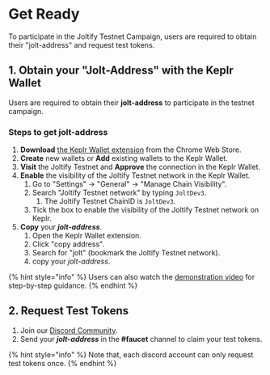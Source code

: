 # Get Ready

To participate in the Joltify Testnet Campaign, users are required to obtain their "jolt-address" and request test tokens.

## 1. Obtain your "Jolt-Address" with the Keplr Wallet

Users are required to obtain their **jolt-address** to participate in the testnet campaign.

### Steps to get jolt-address

1. **Download** [the Keplr Wallet extension](https://chrome.google.com/webstore/detail/keplr/dmkamcknogkgcdfhhbddcghachkejeap) from the Chrome Web Store.
2. **Create** new wallets or **Add** existing wallets to the Keplr Wallet.
3. **Visit** the Joltify Testnet and **Approve** the connection in the Keplr Wallet.
4. **Enable** the visibility of the Joltify Testnet network in the Keplr Wallet.
   1. Go to "Settings" -> "General" -> "Manage Chain Visibility".
   2. Search "Joltify Testnet network" by typing `JoltDev3`.
      1. The Joltify Testnet ChainID is `JoltDev3`.
   3. Tick the box to enable the visibility of the Joltify Testnet network on Keplr.
5. **Copy** your _**jolt-address**_.
   1. Open the Keplr Wallet extension.
   2. Click "copy address".
   3. Search for "jolt" (bookmark the Joltify Testnet network).
   4. copy your _jolt-address_.

{% hint style="info" %}
Users can also watch the [demonstration video](https://www.youtube.com/watch?v=dQI3AXvuZjs\&ab\_channel=SaltyCrypto) for step-by-step guidance.
{% endhint %}

## 2. Request Test Tokens

1. Join our [Discord Community](https://discord.com/invite/HSn3C3RUmb).
2. Send your _**jolt-address**_ in the **#faucet** channel to claim your test tokens.

{% hint style="info" %}
Note that, each discord account can only request test tokens once.
{% endhint %}
